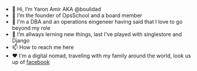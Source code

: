- 👋 Hi, I’m Yaron Amir AKA @boulidad
- 👀 I’m the founder of OpsSchool and a board member
- 💞️ I'm a DBA and an operations eingeneer having said that I love to go beyond my role
- 🌱 I’m allways lerning new things, last I've played with singlestore and Django
- 📫 How to reach me here
- ❤️ I'm a digital nomad, traveling with my family around the world, look us up of [facebook](https://www.facebook.com/traveling.family.true.story)

<!---
boulidad/boulidad is a ✨ special ✨ repository because its `README.md` (this file) appears on your GitHub profile.
You can click the Preview link to take a look at your changes.
--->
